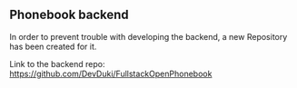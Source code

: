 ## Phonebook backend

In order to prevent trouble with developing the backend, a new Repository has been created for it. 

Link to the backend repo:
https://github.com/DevDuki/FullstackOpenPhonebook